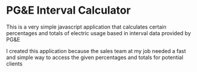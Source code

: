 # PG&E Interval Calculator

This is a very simple javascript application that calculates certain percentages and totals of electric usage based in interval data provided by PG&E

I created this application because the sales team at my job needed a fast and simple way to access the given percentages and totals for potential clients
